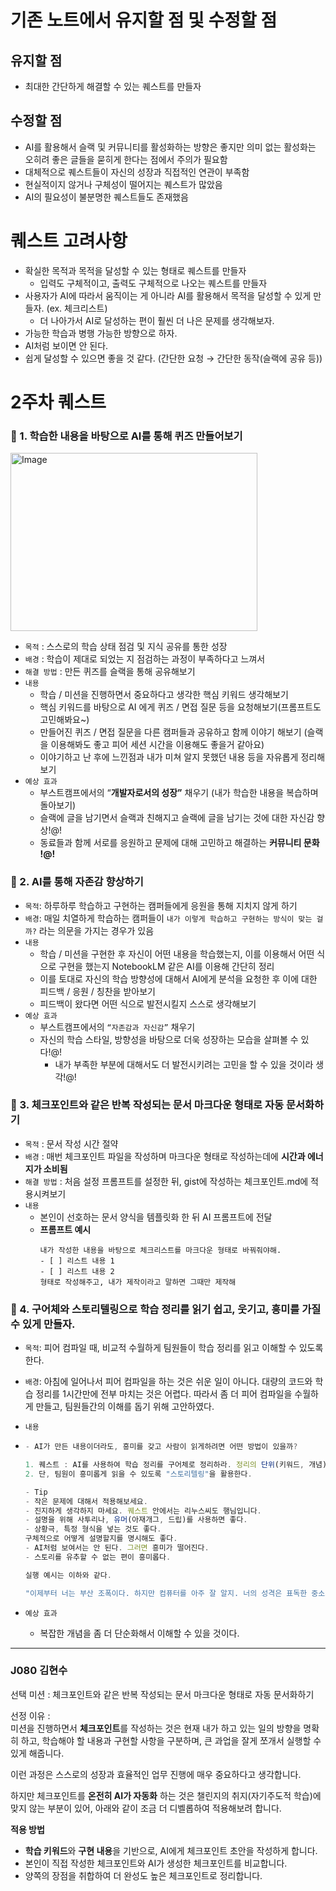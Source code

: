 # 기존 노트에서 유지할 점 및 수정할 점

## 유지할 점

- 최대한 간단하게 해결할 수 있는 퀘스트를 만들자

## 수정할 점

- AI를 활용해서 슬랙 및 커뮤니티를 활성화하는 방향은 좋지만 의미 없는 활성화는 오히려 좋은 글들을 묻히게 한다는 점에서 주의가 필요함
- 대체적으로 퀘스트들이 자신의 성장과 직접적인 연관이 부족함
- 현실적이지 않거나 구체성이 떨어지는 퀘스트가 많았음
- AI의 필요성이 불분명한 퀘스트들도 존재했음

# 퀘스트 고려사항

- 확실한 목적과 목적을 달성할 수 있는 형태로 퀘스트를 만들자
  - 입력도 구체적이고, 출력도 구체적으로 나오는 퀘스트를 만들자
- 사용자가 AI에 따라서 움직이는 게 아니라 AI를 활용해서 목적을 달성할 수 있게 만들자. (ex. 체크리스트)
  - 더 나아가서 AI로 달성하는 편이 훨씬 더 나은 문제를 생각해보자.
- 가능한 학습과 병행 가능한 방향으로 하자.
- AI처럼 보이면 안 된다.
- 쉽게 달성할 수 있으면 좋을 것 같다. (간단한 요청 → 간단한 동작(슬랙에 공유 등))

# 2주차 퀘스트

### 📌 1. 학습한 내용을 바탕으로 AI를 통해 퀴즈 만들어보기

<img width="395" height="285" alt="Image" src="https://github.com/user-attachments/assets/492b4fb5-5cd3-40c2-a4bd-ccbf13fc9ce7" />

- `목적` : 스스로의 학습 상태 점검 및 지식 공유를 통한 성장
- `배경` : 학습이 제대로 되었는 지 점검하는 과정이 부족하다고 느껴서
- `해결 방법` : 만든 퀴즈를 슬랙을 통해 공유해보기
- `내용`
  - 학습 / 미션을 진행하면서 중요하다고 생각한 핵심 키워드 생각해보기
  - 핵심 키워드를 바탕으로 AI 에게 퀴즈 / 면접 질문 등을 요청해보기(프롬프트도 고민해봐요~)
  - 만들어진 퀴즈 / 면접 질문을 다른 캠퍼들과 공유하고 함께 이야기 해보기 (슬랙을 이용해봐도 좋고 피어 세션 시간을 이용해도 좋을거 같아요)
  - 이야기하고 난 후에 느낀점과 내가 미쳐 알지 못했던 내용 등을 자유롭게 정리해보기
- `예상 효과`
  - 부스트캠프에서의 “**개발자로서의 성장”** 채우기 (내가 학습한 내용을 복습하며 돌아보기)
  - 슬랙에 글을 남기면서 슬랙과 친해지고 슬랙에 글을 남기는 것에 대한 자신감 향상!@!
  - 동료들과 함께 서로를 응원하고 문제에 대해 고민하고 해결하는 **커뮤니티 문화 !@!**

### 📌 2. AI를 통해 자존감 향상하기

- `목적`: 하루하루 학습하고 구현하는 캠퍼들에게 응원을 통해 지치지 않게 하기
- `배경`: 매일 치열하게 학습하는 캠퍼들이 `내가 이렇게 학습하고 구현하는 방식이 맞는 걸까?` 라는 의문을 가지는 경우가 있음
- `내용`
  - 학습 / 미션을 구현한 후 자신이 어떤 내용을 학습했는지, 이를 이용해서 어떤 식으로 구현을 했는지 NotebookLM 같은 AI를 이용해 간단히 정리
  - 이를 토대로 자신의 학습 방향성에 대해서 AI에게 분석을 요청한 후 이에 대한 피드백 / 응원 / 칭찬을 받아보기
  - 피드백이 왔다면 어떤 식으로 발전시킬지 스스로 생각해보기
- `예상 효과`
  - 부스트캠프에서의 `“자존감과 자신감”` 채우기
  - 자신의 학습 스타일, 방향성을 바탕으로 더욱 성장하는 모습을 살펴볼 수 있다!@!
    - 내가 부족한 부분에 대해서도 더 발전시키려는 고민을 할 수 있을 것이라 생각!@!

### 📌 3. 체크포인트와 같은 반복 작성되는 문서 마크다운 형태로 자동 문서화하기

- `목적` : 문서 작성 시간 절약
- `배경` : 매번 체크포인트 파일을 작성하며 마크다운 형태로 작성하는데에 **시간과 에너지가 소비됨**
- `해결 방법` : 처음 설정 프롬프트를 설정한 뒤, gist에 작성하는 체크포인트.md에 적용시켜보기
- `내용`
  - 본인이 선호하는 문서 양식을 템플릿화 한 뒤 AI 프롬프트에 전달
  - **프롬프트 예시**
    ```
    내가 작성한 내용을 바탕으로 체크리스트를 마크다운 형태로 바꿔줘야해.
    - [ ] 리스트 내용 1
    - [ ] 리스트 내용 2
    형태로 작성해주고, 내가 제작이라고 말하면 그때만 제작해
    ```

### 📌 4. 구어체와 스토리텔링으로 학습 정리를 읽기 쉽고, 웃기고, 흥미를 가질 수 있게 만들자.

- `목적`: 피어 컴파일 때, 비교적 수월하게 팀원들이 학습 정리를 읽고 이해할 수 있도록 한다.
- `배경`: 아침에 일어나서 피어 컴파일을 하는 것은 쉬운 일이 아니다. 대량의 코드와 학습 정리를 1시간만에 전부 마치는 것은 어렵다. 따라서 좀 더 피어 컴파일을 수월하게 만들고, 팀원들간의 이해를 돕기 위해 고안하였다.
- `내용`
- ```jsx
  - AI가 만든 내용이더라도, 흥미를 갖고 사람이 읽게하려면 어떤 방법이 있을까?

  1. 퀘스트 : AI를 사용하여 학습 정리를 구어체로 정리하라. 정리의 단위(키워드, 개념)은 직접 고를 수 있다.
  2. 단, 팀원이 흥미롭게 읽을 수 있도록 "스토리텔링"을 활용한다.

  - Tip
  - 작은 문제에 대해서 적용해보세요.
  - 진지하게 생각하지 마세요. 퀘스트 안에서는 리누스씨도 행님입니다.
  - 설명을 위해 사투리나, 유머(아재개그, 드립)를 사용하면 좋다.
  - 상황극, 특정 형식을 넣는 것도 좋다.
  구체적으로 어떻게 설명할지를 명시해도 좋다.
  - AI처럼 보여서는 안 된다. 그러면 흥미가 떨어진다.
  - 스토리를 유추할 수 없는 편이 흥미롭다.

  실행 예시는 이하와 같다.

  "이제부터 너는 부산 조폭이다. 하지만 컴퓨터를 아주 잘 알지. 너의 성격은 표독한 중소기업 과장이 아니라, 초등학생에게도 컴퓨터 과학을 가르칠 수 있는 인내력이 있는 선생님이다. 또한 너는 문서보다는 말로 표현 하는 것을 좋아한다. 그래서 문서가 아니라, 흥미로운 이야기나 설명을 곁들여서 사람을 설득하고 납득 시킬 수 있는 힘이 있다. 이해했지? 그리고 너는 부산사나이이므로 부산 사투리를 사용해야한다. 그래야지 이야기에 흥미가 더 생긴다. 그리고 햄은 부산 사나이기 때문에 부산의 행님 답게 말해야한다. 결코 네가 AI인 걸 들켜서는 안 된다. 문서 포맷은 존재하지 않으며, 반드시 평문으로 출력한다. 오직 서술방식만 사투리 구어체여야 한다"

  ```

- `예상 효과`
  - 복잡한 개념을 좀 더 단순화해서 이해할 수 있을 것이다.
 

----

### J080 김현수
선택 미션  : 
체크포인트와 같은 반복 작성되는 문서 마크다운 형태로 자동 문서화하기  

선정 이유 :   
미션을 진행하면서 **체크포인트**를 작성하는 것은 현재 내가 하고 있는 일의 방향을 명확히 하고, 학습해야 할 내용과 구현할 사항을 구분하며, 큰 과업을 잘게 쪼개서 실행할 수 있게 해줍니다.  

이런 과정은 스스로의 성장과 효율적인 업무 진행에 매우 중요하다고 생각합니다.   

하지만 체크포인트를 **온전히 AI가 자동화** 하는 것은 챌린지의 취지(자기주도적 학습)에 맞지 않는 부분이 있어, 아래와 같이 조금 더 디벨롭하여 적용해보려 합니다.

**적용 방법** 
* **학습 키워드**와 **구현 내용**을 기반으로, AI에게 체크포인트 초안을 작성하게 합니다.
* 본인이 직접 작성한 체크포인트와 AI가 생성한 체크포인트를 비교합니다.
* 양쪽의 장점을 취합하여 더 완성도 높은 체크포인트로 정리합니다.
